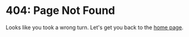 # 404: Page Not Found

Looks like you took a wrong turn. Let's get you back to the [home page](http://nashvillecocoaheads.org).
